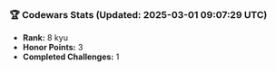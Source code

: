 ### 🏆 Codewars Stats (Updated: 2025-03-01 09:07:29 UTC)

- **Rank:** 8 kyu
- **Honor Points:** 3
- **Completed Challenges:** 1
